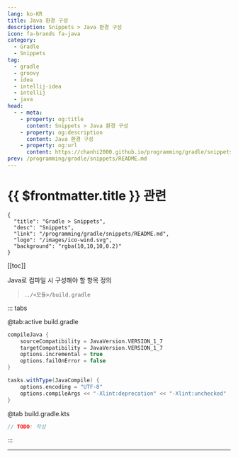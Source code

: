```yaml
---
lang: ko-KR
title: Java 환경 구성
description: Snippets > Java 환경 구성
icon: fa-brands fa-java
category:
  - Gradle
  - Snippets
tag: 
  - gradle
  - groovy
  - idea
  - intellij-idea
  - intellij
  - java
head:
  - - meta:
    - property: og:title
      content: Snippets > Java 환경 구성
    - property: og:description
      content: Java 환경 구성
    - property: og:url
      content: https://chanhi2000.github.io/programming/gradle/snippets/configure-java.html
prev: /programming/gradle/snippets/README.md
---
```


# {{ $frontmatter.title }} 관련

```component VPCard
{
  "title": "Gradle > Snippets",
  "desc": "Snippets",
  "link": "/programming/gradle/snippets/README.md",
  "logo": "/images/ico-wind.svg",
  "background": "rgba(10,10,10,0.2)"
}
```

[[toc]]

Java로 컴파일 시 구성해야 할 항목 정의

> .<VPIcon icon="fas fa-folder-open"/>`./<모듈>/`<VPIcon icon="iconfont icon-gradle"/>`build.gradle`

::: tabs

@tab:active <VPIcon icon="iconfont icon-gradle"/>build.gradle

```groovy
compileJava {
    sourceCompatibility = JavaVersion.VERSION_1_7
    targetCompatibility = JavaVersion.VERSION_1_7
    options.incremental = true
    options.failOnError = false
}

tasks.withType(JavaCompile) {
    options.encoding = "UTF-8"
    options.compileArgs << "-Xlint:deprecation" << "-Xlint:unchecked"
}
```

@tab <VPIcon icon="iconfont icon-kotlin"/>build.gradle.kts

```kotlin
// TODO: 작성
```

:::

---

<TagLinks />